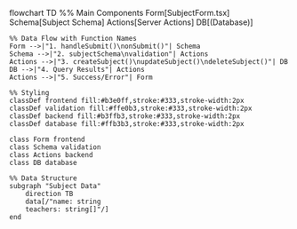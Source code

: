 flowchart TD
    %% Main Components
    Form[SubjectForm.tsx]
    Schema[Subject Schema]
    Actions[Server Actions]
    DB[(Database)]

    %% Data Flow with Function Names
    Form -->|"1. handleSubmit()\nonSubmit()"| Schema
    Schema -->|"2. subjectSchema\nvalidation"| Actions
    Actions -->|"3. createSubject()\nupdateSubject()\ndeleteSubject()"| DB
    DB -->|"4. Query Results"| Actions
    Actions -->|"5. Success/Error"| Form

    %% Styling
    classDef frontend fill:#b3e0ff,stroke:#333,stroke-width:2px
    classDef validation fill:#ffe0b3,stroke:#333,stroke-width:2px
    classDef backend fill:#b3ffb3,stroke:#333,stroke-width:2px
    classDef database fill:#ffb3b3,stroke:#333,stroke-width:2px

    class Form frontend
    class Schema validation
    class Actions backend
    class DB database

    %% Data Structure
    subgraph "Subject Data"
        direction TB
        data[/"name: string
        teachers: string[]"/]
    end

